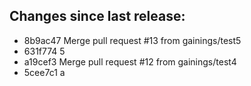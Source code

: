 ## Changes since last release:
- 8b9ac47 Merge pull request #13 from gainings/test5
- 631f774 5
- a19cef3 Merge pull request #12 from gainings/test4
- 5cee7c1 a